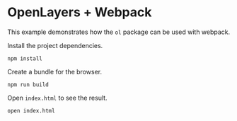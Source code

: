 # OpenLayers + Webpack

This example demonstrates how the `ol` package can be used with webpack.

Install the project dependencies.

    npm install

Create a bundle for the browser.

    npm run build

Open `index.html` to see the result.

    open index.html
